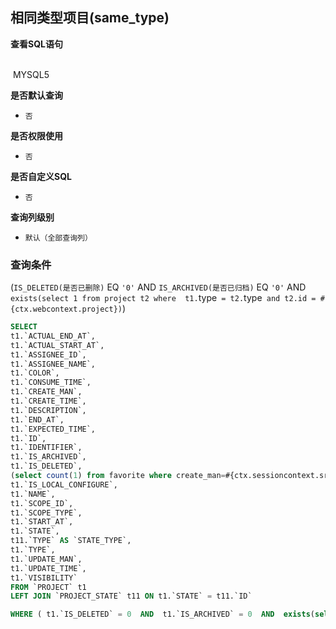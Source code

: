 ## 相同类型项目(same_type) <!-- {docsify-ignore-all} -->



<p class="panel-title"><b>查看SQL语句</b></p>
<br>

<el-row>
&nbsp;<el-tag @click="MYSQL5 = true">MYSQL5</el-tag>
</el-row>

<br>
<p class="panel-title"><b>是否默认查询</b></p>

* `否`

<p class="panel-title"><b>是否权限使用</b></p>

* `否`

<p class="panel-title"><b>是否自定义SQL</b></p>

* `否`

<p class="panel-title"><b>查询列级别</b></p>

* `默认（全部查询列）`



### 查询条件

(`IS_DELETED(是否已删除)` EQ `'0'` AND `IS_ARCHIVED(是否已归档)` EQ `'0'` AND `exists(select 1 from project t2 where  t1.`type` = t2.`type` and t2.id = #{ctx.webcontext.project})`)





<el-dialog v-model="MYSQL5" title="MYSQL5">

```sql
SELECT
t1.`ACTUAL_END_AT`,
t1.`ACTUAL_START_AT`,
t1.`ASSIGNEE_ID`,
t1.`ASSIGNEE_NAME`,
t1.`COLOR`,
t1.`CONSUME_TIME`,
t1.`CREATE_MAN`,
t1.`CREATE_TIME`,
t1.`DESCRIPTION`,
t1.`END_AT`,
t1.`EXPECTED_TIME`,
t1.`ID`,
t1.`IDENTIFIER`,
t1.`IS_ARCHIVED`,
t1.`IS_DELETED`,
(select count(1) from favorite where create_man=#{ctx.sessioncontext.srfpersonid} and OWNER_ID=t1.`ID` ) AS `IS_FAVORITE`,
t1.`IS_LOCAL_CONFIGURE`,
t1.`NAME`,
t1.`SCOPE_ID`,
t1.`SCOPE_TYPE`,
t1.`START_AT`,
t1.`STATE`,
t11.`TYPE` AS `STATE_TYPE`,
t1.`TYPE`,
t1.`UPDATE_MAN`,
t1.`UPDATE_TIME`,
t1.`VISIBILITY`
FROM `PROJECT` t1 
LEFT JOIN `PROJECT_STATE` t11 ON t1.`STATE` = t11.`ID` 

WHERE ( t1.`IS_DELETED` = 0  AND  t1.`IS_ARCHIVED` = 0  AND  exists(select 1 from project t2 where  t1.`type` = t2.`type` and t2.id = #{ctx.webcontext.project}) )
```

</el-dialog>

<script>
 const { createApp } = Vue
  createApp({
    data() {
      return {
                MYSQL5 : false
        
      }
    },
    methods: {
    }
  }).use(ElementPlus).mount('#app')
</script>